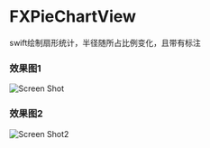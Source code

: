 # FXPieChartView
swift绘制扇形统计，半径随所占比例变化，且带有标注

### 效果图1

![Screen Shot](https://github.com/lfxfengxia/FXPieChartView/blob/master/ScreenShot/image1.png)

### 效果图2

![Screen Shot2](https://github.com/lfxfengxia/FXPieChartView/blob/master/ScreenShot/image2.png)